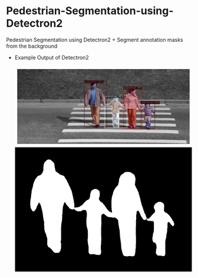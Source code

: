 # Pedestrian-Segmentation-using-Detectron2
Pedestrian Segmentation using Detectron2  + Segment annotation masks from the background

* Example Output of Detectron2 <br/> <br/>
![Detectron Output](Demo/detectron_output.png)
![Segmented_Image](Demo/Segmented_image.png)

